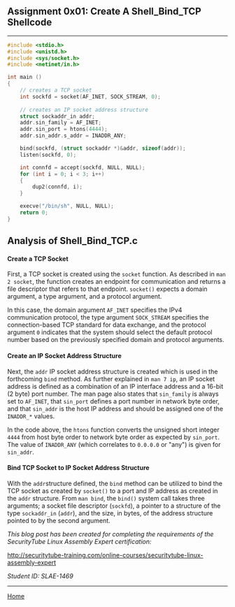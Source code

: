 ## Assignment 0x01: Create A Shell_Bind_TCP Shellcode
---
```c
#include <stdio.h>
#include <unistd.h>
#include <sys/socket.h>
#include <netinet/in.h>

int main ()
{
    // creates a TCP socket
    int sockfd = socket(AF_INET, SOCK_STREAM, 0);
    
    // creates an IP socket address structure
    struct sockaddr_in addr;
    addr.sin_family = AF_INET;
    addr.sin_port = htons(4444);
    addr.sin_addr.s_addr = INADDR_ANY;

    bind(sockfd, (struct sockaddr *)&addr, sizeof(addr));
    listen(sockfd, 0);

    int connfd = accept(sockfd, NULL, NULL);
    for (int i = 0; i < 3; i++)
    {
        dup2(connfd, i);
    }

    execve("/bin/sh", NULL, NULL);
    return 0;
}
```

## Analysis of Shell_Bind_TCP.c
#### Create a TCP Socket
First, a TCP socket is created using the `socket` function. As described in `man 2 socket`, the function creates an endpoint for communication and returns a file descriptor that refers to that endpoint. `socket()` expects a domain argument, a type argument, and a protocol argument.

In this case, the domain argument `AF_INET` specifies the IPv4 communication protocol, the type argument `SOCK_STREAM` specifies the connection-based TCP standard for data exchange, and the protocol argument `0` indicates that the system should select the default protocol number based on the previously specified domain and protocol arguments.

#### Create an IP Socket Address Structure
Next, the `addr` IP socket address structure is created which is used in the forthcoming `bind` method. As further explained in `man 7 ip`, an IP socket address is defined as a combination of an IP interface address and a 16-bit (2 byte) port number. The man page also states that `sin_family` is always set to `AF_INET`, that `sin_port` defines a port number in network byte order, and that `sin_addr` is the host IP address and should be assigned one of the `INADDR_*` values. 

In the code above, the `htons` function converts the unsigned short integer `4444` from host byte order to network byte order as expected by `sin_port`. The value of `INADDR_ANY` (which correlates to `0.0.0.0` or "any") is given for `sin_addr`.

#### Bind TCP Socket to IP Socket Address Structure
With the `addr`structure defined, the `bind` method can be utilized to bind the TCP socket as created by `socket()` to a port and IP address as created in the `addr` structure. From `man bind`, the `bind()` system call takes three arguments; a socket file descriptor (`sockfd`), a pointer to a structure of the type `sockaddr_in` (`addr`), and the size, in bytes, of the address structure pointed to by the second argument.

_This blog post has been created for completing the requirements of the SecurityTube Linux Assembly Expert certification:_

<http://securitytube-training.com/online-courses/securitytube-linux-assembly-expert>

_Student ID: SLAE-1469_

---
[Home](https://norrismw.github.io/SLAE)
